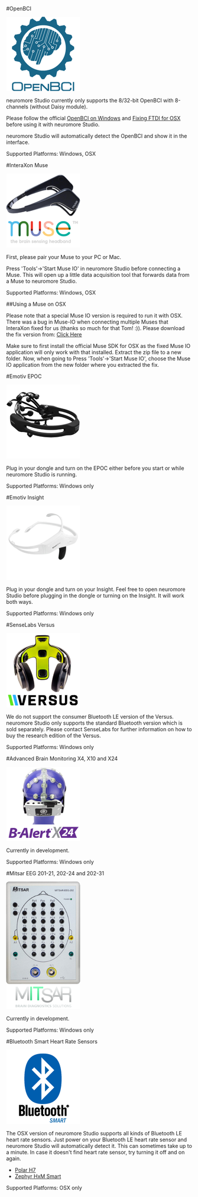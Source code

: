 #OpenBCI

![OpenBCI](../neuromoreStudio/Images/Biosensors/OpenBCI.png)

neuromore Studio currently only supports the 8/32-bit OpenBCI with 8-channels (without Daisy module).

Please follow the official [OpenBCI on Windows](http://docs.openbci.com/tutorials/10-OpenBCI_on_Windows) and [Fixing FTDI for OSX](http://docs.openbci.com/tutorials/09-Mac_FTDI_Driver_Fix) before using it with neuromore Studio.

neuromore Studio will automatically detect the OpenBCI and show it in the interface.

Supported Platforms: Windows, OSX

#InteraXon Muse

![InteraXon Muse](../neuromoreStudio/Images/Biosensors/InteraXonMuse.png)

First, please pair your Muse to your PC or Mac.

Press 'Tools'->'Start Muse IO' in neuromore Studio before connecting a Muse. This will open up a little data acquisition tool that forwards data from a Muse to neuromore Studio.

Supported Platforms: Windows, OSX

##Using a Muse on OSX

Please note that a special Muse IO version is required to run it with OSX. There was a bug in Muse-IO when connecting multiple Muses that InteraXon fixed for us (thanks so much for that Tom! :)). Please download the fix version from: [Click Here](https://neuromore-update-studio.s3.amazonaws.com/MuseIO_OSCFix_3_7_0_OSX.zip)

Make sure to first install the official Muse SDK for OSX as the fixed Muse IO application will only work with that installed. Extract the zip file to a new folder. Now, when going to Press 'Tools'->'Start Muse IO', choose the Muse IO application from the new folder where you extracted the fix.

#Emotiv EPOC

![Emotiv EPOC](../neuromoreStudio/Images/Biosensors/EmotivEPOC.png)

Plug in your dongle and turn on the EPOC either before you start or while neuromore Studio is running.

Supported Platforms: Windows only

#Emotiv Insight

![Emotiv Insight](../neuromoreStudio/Images/Biosensors/EmotivInsight.png)

Plug in your dongle and turn on your Insight. Feel free to open neuromore Studio before plugging in the dongle or turning on the Insight. It will work both ways.

Supported Platforms: Windows only

#SenseLabs Versus

![Versus](../neuromoreStudio/Images/Biosensors/Versus.png)

We do not support the consumer Bluetooth LE version of the Versus. neuromore Studio only supports the standard Bluetooth version which is sold separately. Please contact SenseLabs for further information on how to buy the research edition of the Versus.

Supported Platforms: Windows only

#Advanced Brain Monitoring X4, X10 and X24

![B-Alert X24](../neuromoreStudio/Images/Biosensors/BAlertX24.png)

Currently in development.

Supported Platforms: Windows only

#Mitsar EEG 201-21, 202-24 and 202-31

![Mitsar](../neuromoreStudio/Images/Biosensors/MitsarEEG202-31.png)

Currently in development.

Supported Platforms: Windows only

#Bluetooth Smart Heart Rate Sensors

![BTLE Heart Rate Sensor](../neuromoreStudio/Images/Biosensors/BluetoothSmartDevice.png)

The OSX version of neuromore Studio supports all kinds of Bluetooth LE heart rate sensors. Just power on your Bluetooth LE heart rate sensor and neuromore Studio will automatically detect it. This can sometimes take up to a minute. In case it doesn't find heart rate sensor, try turning it off and on again.

- [Polar H7](http://www.polar.com/en/products/accessories/H7_heart_rate_sensor)
- [Zephyr HxM Smart](http://www.zephyranywhere.com/products/hxm-smart-heart-rate-monitor)

Supported Platforms: OSX only